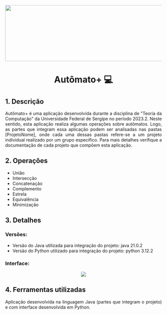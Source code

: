 <div align="center">
  <img src="https://github.com/Guilherme-Yeager/ProjetoTc/assets/105077089/e11224c4-6578-4607-a018-5b36813aaa1a" width="860" height="180">
</div>

<h1 align="center">Autômato+ 💻</h1>
<h2>1. Descrição</h2>
<div align="justify">
    Autômato+ é uma aplicação desenvolvida durante a disciplina de "Teoria da Computação"
  da Universidade Federal de Sergipe no período 2023.2. Neste sentido, esta aplicação
  realiza algumas operações sobre autômatos. Logo, as partes que integram essa aplicação
  podem ser analisadas nas pastas [ProjetoNome], onde cada uma dessas pastas refere-se a um
  projeto individual realizado por um grupo específico. Para mais detalhes verifique a
  documentação de cada projeto que compõem esta aplicação.
</div>
<h2>2. Operações</h2>

  * União
  * Intersecção
  * Concatenação
  * Complemento
  * Estrela
  * Equivalência
  * Minimização

<h2>3. Detalhes</h2>
  <h3>Versões:</h3>
    
  * Versão do Java utilizada para integração do projeto: java 21.0.2
  * Versão do Python utilizado para integração do projeto: python 3.12.2
<h3>Interface:</h3>
<div align="center">
  <img src="https://github.com/Guilherme-Yeager/ProjetoTc/assets/105077089/b71a1df3-1dba-43fa-95ca-38ea1ef0b3b4">
</div>
  
<h2>4. Ferramentas utilizadas</h2>
<div align="justify">
  Aplicação desenvolvida na linguagem Java (partes que integram o projeto) e com interface 
  desenvolvida em Python.     
</div>
